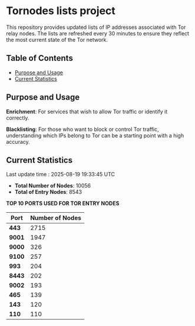 # Tornodes lists project

This repository provides updated lists of IP addresses associated with Tor relay nodes. The lists are refreshed every 30 minutes to ensure they reflect the most current state of the Tor network.

## Table of Contents

- [Purpose and Usage](#purpose-and-usage)
- [Current Statistics](#current-statistics)


## Purpose and Usage

**Enrichment**: For services that wish to allow Tor traffic or identify it correctly.

**Blacklisting**: For those who want to block or control Tor traffic, understanding which IPs belong to Tor can be a starting point with a high accuracy.

## Current Statistics

Last update time : 2025-08-19 19:33:45 UTC

- **Total Number of Nodes**: 10056
- **Total of Entry Nodes**: 8543

**TOP 10 PORTS USED FOR TOR ENTRY NODES**

| **Port** | **Number of Nodes** |
|------|-----------------|
| **443**   | 2715  |
| **9001**   | 1947  |
| **9000**   | 326  |
| **9100**   | 257  |
| **993**   | 204  |
| **8443**   | 202  |
| **9002**   | 193  |
| **465**   | 139  |
| **143**   | 120  |
| **110**   | 110  |

